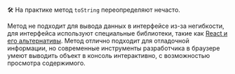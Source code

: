 🛠 На практике метод `toString` переопределяют нечасто.

Метод не подходит для вывода данных в интерфейсе из-за негибкости, для интерфейса используют специальные библиотеки, такие как [React и его альтернативы](/js/react-and-alternatives). Метод отлично подходит для отладочной информации, но современные инструменты разработчика в браузере умеют выводить объект в консоль интерактивно, с возможностью просмотра содержимого.
